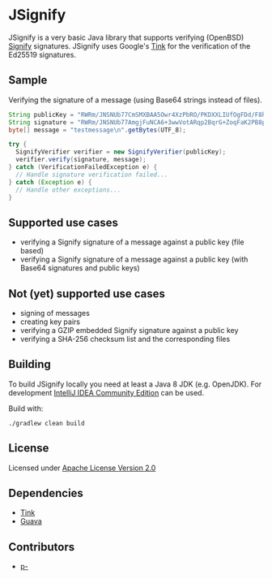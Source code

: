 # JSignify

JSignify is a very basic Java library that supports verifying (OpenBSD) [Signify](https://www.openbsd.org/papers/bsdcan-signify.html) signatures.
JSignify uses Google's [Tink](https://github.com/google/tink) for the verification of the Ed25519 signatures.

## Sample

Verifying the signature of a message (using Base64 strings instead of files).

```java
String publicKey = "RWRm/JNSNUb77CmSMXBAA5Owr4XzPbRO/PKDXXLIUfOgFDd/F8hT8p5t";
String signature = "RWRm/JNSNUb77AmgjFuNCA6+3wwVotARqp2BqrG+ZoqFaK2PB8pW/Acpo660s+DmF1pxJOTB8uXp6b1S1N+sZLZwx8G6tnxSIg0=";
byte[] message = "testmessage\n".getBytes(UTF_8);

try {
  SignifyVerifier verifier = new SignifyVerifier(publicKey);
  verifier.verify(signature, message);
} catch (VerificationFailedException e) {
  // Handle signature verification failed...
} catch (Exception e) {
  // Handle other exceptions...
}
```

## Supported use cases
* verifying a Signify signature of a message against a public key (file based)
* verifying a Signify signature of a message against a public key (with Base64 signatures and public keys)

## Not (yet) supported use cases
* signing of messages
* creating key pairs
* verifying a GZIP embedded Signify signature against a public key
* verifying a SHA-256 checksum list and the corresponding files

## Building
To build JSignify locally you need at least a Java 8 JDK (e.g. OpenJDK). For development [IntelliJ IDEA Community Edition](https://www.jetbrains.com/idea/download/) can be used.

Build with:

    ./gradlew clean build

## License
Licensed under [Apache License Version 2.0](LICENSE)

## Dependencies
* [Tink](https://github.com/google/tink)
* [Guava](https://github.com/google/guava)

## Contributors
* [p-](https://github.com/p-)